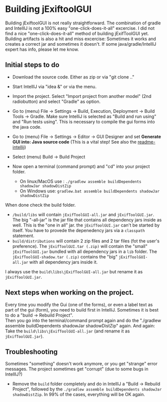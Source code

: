 # Building jExiftoolGUI

Building jExiftoolGUI is not really straightforward. The combination of gradle and IntellIJ is not a 100% easy "one-click-does-it-all" excercise.
I did not find a nice "one-click-does-it-all" method of building jExifToolGUI yet. Building artifacts is also a hit and miss excercise: Sometimes it works and creates a correct jar and sometimes it doesn't.
If some java/gradle/IntellIJ expert has info, please let me know.

## Initial steps to do

* Download the source code. Either as zip or via "git clone .."

* Start IntellIJ via "idea &" or via the menu.
* Import the project. Select "Import project from another model" (2nd radiobutton) and select "Gradle" as option.
* Go to (menu) File -> Settings -> Build, Execution, Deployment -> Build Tools -> Gradle. Make sure IntelliJ is selected as "Build and run using" and "Run tests using". This is necessary to compile the gui forms into the java code.
* Go to (menu) File -> Settings -> Editor -> GUI Designer and set **Generate GUI into: Java source code** (This is a vital step! See also the [readme-intellij](https://github.com/hvdwolf/jExifToolGUI/blob/master/readme-intellIJ.md))
* Select (menu) Build -> Build Project

* Now open a terminal (command prompt) and "cd" into your project folder.<br>
    * On linux/MacOS use : `./gradlew assemble buildDependents shadowJar shadowDistZip`<br>
    * On Windows use: `gradlew.bat assemble buildDependents shadowJar shadowDistZip`

When done check the build folder.<br>
* `/build/libs` will contain `jExifToolGUI-all.jar` and `jExifToolGUI.jar`. The big "-all-jar" is the jar file that contains all dependency jars inside as well. This is the "one in all" jar.
the `jExifToolGUI.jar` can't be started by itself. You have to provede the depenedency jars via a `classpath` statement.<br>
* `build/distributions` will contain 2 zip files and 2 tar files (fot the user's preference). 
The `jExifToolGUI.tar (.zip)` will contain the "small" `jExifToolGUI.jar` bundled with all dependency jars in a `lib` folder. 
The `jExifToolGUI-shadow.tar (.zip)` contains the "big" `jExifToolGUI-all.jar` with all dependency jars inside it.

I always use the `build\libs\jExifToolGUI-all.jar` but rename it as `jExifToolGUI.jar`.


## Next steps when working on the project.
Every time you modify the Gui (one of the forms), or even a label text as part of the gui (form), you need to build first in IntelliJ. Sometimes it is best to do a "build -> Rebuild Project".<br>
Then you go into the terminal/command prompt again and do the "./gradlew assemble buildDependents shadowJar shadowDistZip" again.
And again: Take the `build\libs\jExifToolGUI-all.jar` (and rename it as `jExifToolGUI.jar`).

## Troubleshooting
Sometimes "something" doesn't work anymore, or you get "strange" error messages. The project sometimes get "corrupt" (due to some bugs in IntellIJ?)<br>
- Remove the `build` folder completely and do in IntellIJ a "Build -> Rebuild Project", followed by the `./gradlew assemble buildDependents shadowJar shadowDistZip`.
In 99% of the cases, everything will be OK again.